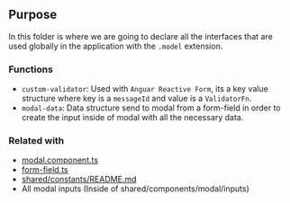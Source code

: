 ## Purpose
In this folder is where we are going to declare all the interfaces that are used globally in the application with the `.model` extension.

### Functions

- `custom-validator`: Used with `Anguar Reactive Form`, its a key value structure where key is a `messageId` and value is a `ValidatorFn`.
- `modal-data`: Data structure send to modal from a form-field in order to create the input inside of modal with all the necessary data.

### Related with
- [modal.component.ts]()
- [form-field.ts]()
- [shared/constants/README.md](../constants/README.md)
- All modal inputs (Inside of shared/components/modal/inputs)
